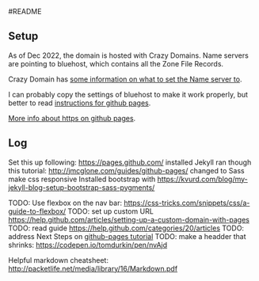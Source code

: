 #README

## Setup

As of Dec 2022, the domain is hosted with Crazy Domains. Name servers are pointing to bluehost, which contains all the Zone File Records.

Crazy Domain has [some information on what to set the Name server to](https://www.crazydomains.com.au/help/what-name-server-should-i-use/).

I can probably copy the settings of bluehost to make it work properly, but better to read [instructions for github pages](https://docs.github.com/en/pages/configuring-a-custom-domain-for-your-github-pages-site/about-custom-domains-and-github-pages).

[More info about https on github pages](https://github.blog/2018-05-01-github-pages-custom-domains-https/).

## Log
Set this up following: https://pages.github.com/
installed Jekyll
ran though this tutorial: http://jmcglone.com/guides/github-pages/
changed to  Sass
make css responsive
Installed bootstrap with https://kvurd.com/blog/my-jekyll-blog-setup-bootstrap-sass-pygments/


TODO: Use flexbox on the nav bar: https://css-tricks.com/snippets/css/a-guide-to-flexbox/
TODO: set up custom URL https://help.github.com/articles/setting-up-a-custom-domain-with-pages
TODO: read guide https://help.github.com/categories/20/articles
TODO: address Next Steps on [github-pages tutorial](http://jmcglone.com/guides/github-pages/)
TODO: make a headder that shrinks: https://codepen.io/tomdurkin/pen/nvAjd

Helpful markdown cheatsheet:  http://packetlife.net/media/library/16/Markdown.pdf
